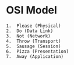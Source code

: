 # OSI Model

    1.  Please (Physical)
    2.  Do (Data Link)
    3.  Not (Network)
    4.  Throw (Transport)
    5.  Sausage (Session)
    6.  Pizza (Presentation)
    7.  Away (Application)
